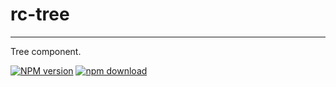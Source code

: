 # rc-tree

---

Tree component.

[![NPM version][npm-image]][npm-url]
[![npm download][download-image]][download-url]

[npm-image]: http://img.shields.io/npm/v/rc-tree.svg?style=flat-square
[npm-url]: http://npmjs.org/package/spoom-tree
[download-image]: https://img.shields.io/npm/dm/rc-tree.svg?style=flat-square
[download-url]: https://npmjs.org/package/rc-tree
